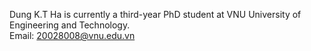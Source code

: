 Dung K.T Ha is currently a third-year PhD student at VNU University of Engineering and Technology.  
Email:  [20028008@vnu.edu.vn](mailto:20028008@vnu.edu.vn)